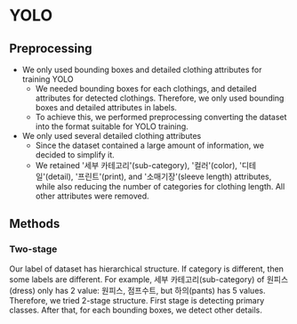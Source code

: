 # YOLO

## Preprocessing
- We only used bounding boxes and detailed clothing attributes for training YOLO
    - We needed bounding boxes for each clothings, and detailed attributes for detected clothings. Therefore, we only used bounding boxes and detailed attributes in labels. 
    - To achieve this, we performed preprocessing converting the dataset into the format suitable for YOLO training.
- We only used several detailed clothing attributes
    - Since the dataset contained a large amount of information, we decided to simplify it.
    - We retained '세부 카테고리'(sub-category), '컬러'(color), '디테일'(detail), '프린트'(print), and '소매기장'(sleeve length) attributes, while also reducing the number of categories for clothing length. All other attributes were removed.

## Methods

### Two-stage
Our label of dataset has hierarchical structure. If category is different, then some labels are different. For example, 세부 카테고리(sub-category) of 원피스(dress) only has 2 value: 원피스, 점프수트, but 하의(pants) has 5 values. Therefore, we tried 2-stage structure. 
First stage is detecting primary classes. After that, for each bounding boxes, we detect other details.